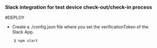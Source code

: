 ### Slack integration for test device check-out/check-in process

#DEPLOY

- Create a ./config.json file where you set the verificationToken of the Slack App.
```bash
    $ npm start
```
